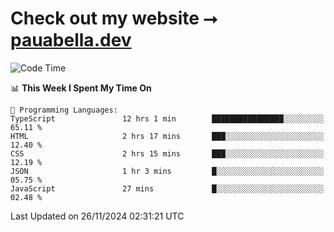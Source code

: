 # Check out my website ⭢ [pauabella.dev](https://pauabella.dev)

<!--START_SECTION:waka-->
![Code Time](http://img.shields.io/badge/Code%20Time-3%2C918%20hrs%2025%20mins-blue)

📊 **This Week I Spent My Time On** 

```text
💬 Programming Languages: 
TypeScript               12 hrs 1 min        ████████████████░░░░░░░░░   65.11 % 
HTML                     2 hrs 17 mins       ███░░░░░░░░░░░░░░░░░░░░░░   12.40 % 
CSS                      2 hrs 15 mins       ███░░░░░░░░░░░░░░░░░░░░░░   12.19 % 
JSON                     1 hr 3 mins         █░░░░░░░░░░░░░░░░░░░░░░░░   05.75 % 
JavaScript               27 mins             █░░░░░░░░░░░░░░░░░░░░░░░░   02.48 % 
```


 Last Updated on 26/11/2024 02:31:21 UTC
<!--END_SECTION:waka-->
